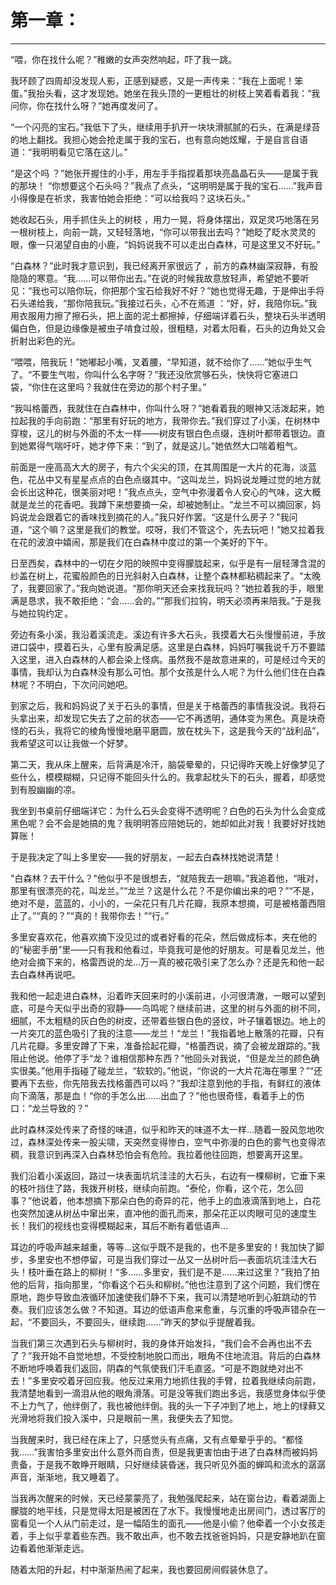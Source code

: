 # 第一章：
---
“喂，你在找什么呢？”稚嫩的女声突然响起，吓了我一跳。

我环顾了四周却没发现人影，正感到疑惑，又是一声传来：“我在上面呢！笨蛋。”我抬头看，这才发现她。她坐在我头顶的一更粗壮的树枝上笑着看着我：“我问你，你在找什么呀？”她再度发问了。

“一个闪亮的宝石。”我低下了头，继续用手扒开一块块滑腻腻的石头，在满是绿苔的地上翻找。我担心她会抢走属于我的宝石，也有意向她炫耀，于是自言自语道：“我明明看见它落在这儿。”

“是这个吗 ？”她张开握住的小手，用左手手指捏着那块亮晶晶石头——是属于我的那块！ “你想要这个石头吗？”我点了点头，“这明明是属于我的宝石……”我声音小得像是在祈求，我害怕她会拒绝：“可以给我吗？这块石头。”

她收起石头，用手抓住头上的树枝 ，用力一晃，将身体摆出，双足灵巧地落在另一根树枝上，向前一跳，又轻轻落地，“你可以带我出去吗？”她眨了眨水灵灵的眼，像一只渴望自由的小鹿，“妈妈说我不可以走出白森林，可是这里又不好玩。”

“白森林？”此时我才意识到，我已经离开家很远了 ，前方的森林幽深寂静，有股隐隐的寒意。“我......可以带你出去。”在说的时候我故意放轻声，希望她不要听见：“我也可以陪你玩，你把那个宝石给我好不好？”她也觉得无趣，于是伸出手将石头递给我，“那你陪我玩。”我接过石头，心不在焉道 ：“好，好，我陪你玩。”我用衣服用力擦了擦石头，把上面的泥土都擦掉，仔细端详着石头，整块石头半透明偏白色，但是边缘像是被虫子啃食过般，很粗糙，对着太阳看，石头的边角处又会折射出彩色的光。

“喂喂，陪我玩！”她嘟起小嘴，叉着腰，“早知道，就不给你了……”她似乎生气了。“不要生气啦，你叫什么名字呀？”我还没欣赏够石头，快快将它塞进口袋，“你住在这里吗？我就住在旁边的那个村子里。”

“我叫格蕾西，我就住在白森林中，你叫什么呀？”她看着我的眼神又活泼起来，她拉起我的手向前跑：“那里有好玩的地方，我带你去。”我们穿过了小溪，在树林中穿梭，这儿的树与外面的不太一样——树皮有银白色点缀，连树叶都带着银边。直到她累得气喘吁吁，她才停下来：“到了，就是这儿。”她依然大口喘着粗气。

前面是一座高高大大的房子，有六个尖尖的顶，在其周围是一大片的花海，淡蓝色，花丛中又有星星点点的白色点缀其中。“这叫龙兰，妈妈说龙睡过觉的地方就会长出这种花，很美丽对吧！”我点点头，空气中弥漫着令人安心的气味，这大概就是龙兰的花香吧。我蹲下来想要摘一朵，却被她制止。“龙兰不可以摘回家，妈妈说龙会跟着它的香味找到摘花的人。”我只好作罢。“这是什么房子？”我问道，“这个嘛？这里是我们的教堂。哎呀，我们不管这个，先去玩吧！”她又拉着我在花的波浪中嬉闹，那是我们在白森林中度过的第一个美好的下午。

日至西矣，森林中的一切在夕阳的映照中变得朦胧起来，似乎是有一层轻薄含混的纱盖在树上，花蜜般颜色的日光斜射入白森林，让整个森林都粘稠起来了。“太晚了，我要回家了。”我向她说道。“那你明天还会来找我玩吗？”她拉着我的手，眼里满是恳求，我不敢拒绝：“会……会的。”“那我们拉钩，明天必须再来陪我。”于是我与她拉钩约定 。

旁边有条小溪，我沿着溪流走。溪边有许多大石头，我摸着大石头慢慢前进，手放进口袋中，摸着石头，心里有股满足感。这里是白森林，妈妈叮嘱我说千万不要踏入这里，进入白森林的人都会染上怪病。虽然我不是故意进来的，可是经过今天的事情，我却认为白森林没有那么可怕。那个女孩是什么人呢？为什么他们住在白森林呢？不明白，下次问问她吧。

到家之后，我和妈妈说了关于石头的事情，但是关于格蕾西的事情我没说。我将石头拿出来，却发现它失去了之前的状态——它不再透明，通体变为黑色。真是块奇怪的石头，我将它的棱角慢慢地磨平磨圆，放在枕头下，这是我今天的“战利品”，我希望这可以让我做一个好梦。

第二天，我从床上醒来，后背满是冷汗，脑袋晕晕的，只记得昨天晚上好像梦见了些什么，模模糊糊，只记得不能回头什么的。我拿起枕头下的石头，握着，却感觉到有股幽幽的凉。

我坐到书桌前仔细端详它：为什么石头会变得不透明呢？白色的石头为什么会变成黑色呢？会不会是她搞的鬼？我明明答应陪她玩的，她却如此对我！我要好好找她算账！

于是我决定了叫上多里安——我的好朋友，一起去白森林找她说清楚！

"白森林？去干什么？"他似乎不是很想去，“就陪我去一趟嘛。”我追着他，“哦对，那里有很漂亮的花，叫龙兰。”“龙兰？这是什么花？不是你编出来的吧？”“不是，绝对不是，蓝蓝的，小小的，一朵花只有几片花瓣，我原本想摘，可是被格蕾西阻止了。”“真的？”“真的！我带你去！”“行。”

多里安喜欢花，他喜欢摘下没见过的或者好看的花朵，然后做成标本，夹在他的的“秘密手册”里——只有我和他看过，毕竟我可是他的好朋友。可是看见龙兰，他绝对会摘下来的，格雷西说的龙...万一真的被花吸引来了怎么办？还是先和他一起去白森林再说吧。

我和他一起走进白森林，沿着昨天回来时的小溪前进，小河很清澈，一眼可以望到底，可是今天似乎出奇的寂静——鸟鸣呢？继续前进，这里的树与外面的树不同，细腻，不太粗糙的灰白色的树皮，还带着些银白色的竖纹，叶子镶着银边。地上的一片突兀的蓝色吸引了我的注意——龙兰！“龙兰！”我指着地上散落的花瓣，只有几片花瓣。多里安蹲了下来，准备拾起花瓣，“格蕾西说，摘了会被龙跟踪的。”我阻止他说。他停了手“龙？谁相信那种东西？”他回头对我说，“但是龙兰的颜色确实很美。”他用手指碰了碰龙兰，“软软的。”他说，“你说的一大片花海在哪里？”“还要再下去些，你先陪我去找格蕾西可以吗？”我却注意到他的手指，有鲜红的液体向下滴落，那是血！“你的手怎么出……出血了？”他也很奇怪，看着手上的伤口：“龙兰导致的？”

此时森林深处传来了奇怪的味道，似乎和昨天的味道不太一样...随着一股风忽地吹过，森林深处传来一股尖啸，天突然变得惨白，空气中弥漫的白色的雾气也变得浓稠，我意识到再深入白森林恐怕会有危险。我拉着他往回跑，想要离开这里。

我们沿着小溪返回，路过一块表面坑坑洼洼的大石头，右边有一棵柳树，它垂下来的枝叶挡住了路，我拨开树枝，继续向前跑。“泰伦，你看，这个花，怎么回事？”他说着，他本想摘下那朵白色的奇异的花，他手上的血液滴落到地上，白花也突然加速从树丛中窜出来，直冲他的面孔而来，那朵花正以肉眼可见的速度生长！我们的视线也变得模糊起来，耳后不断有着低语声...

耳边的呼吸声越来越重，等等...这似乎既不是我的，也不是多里安的！我加快了脚步，多里安也不想停留，可是当我们穿过一丛又一丛树叶后—表面坑坑洼洼大石头！枝叶垂在路上的柳树！“多……多里安，我们是不是……来过这里？”我拍了拍他的后背，指向那里，“你看这个石头和柳树。”他也注意到了这个问题，我们愣在原地，跑步导致血液循环加速使我们静不下来，我可以清楚地听到心脏跳动的节奏。我们应该怎么做？不知道。耳边的低语声愈来愈重，与沉重的呼吸声错杂在一起，“不要回头，不要回头，继续跑……”昨天的梦似乎提醒着我。

当我们第三次遇到石头与柳树时，我的身体开始发抖，“我们会不会再也出不去了？”我开始不自觉地想，不受控制地脱口而出，眼角不住地流泪。背后的白森林不断地呼唤着我们返回，阴森的气氛使我们汗毛直竖。“可是不跑就绝对出不去！”多里安咬着牙回应我。他反过来用力地抓住我的手臂，拉着我继续向前跑，我清楚地看到一滴泪从他的眼角滑落。可是没等我们跑出多远，我感觉身体似乎使不上力气了，他绊倒了，我也被他绊倒。我的头一下子冲到了地上，地上的绿藓又光滑地将我们投入溪中，只是眼前一黑，我便失去了知觉。

当我醒来时，我已经在床上了，只感觉头有点痛，又有点晕晕乎乎的。“都怪我…...”我害怕多里安出什么意外而自责，但是我更害怕由于进了白森林而被妈妈责备，于是我不敢睁开眼睛，只好继续装昏迷，我只听见外面的蝉鸣和流水的潺潺声音，渐渐地，我又睡着了。

当我再次醒来的时候，天已经蒙蒙亮了，我勉强爬起来，站在窗台边，看着湖面上朦胧的地平线，只是觉得太阳是被困在了水下。我慢慢地走出房间门，透过客厅的窗看见一个人从门前走过，是一幅陌生的面孔——他是小偷？他牵着一个小女孩走着，手上似乎拿着些东西。我不敢出声，也不敢去找爸爸妈妈，只是安静地趴在窗边看着他渐渐走远。

随着太阳的升起，村中渐渐热闹了起来，我也要回房间假装休息了。
